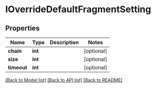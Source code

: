 # IOverrideDefaultFragmentSetting

## Properties
Name | Type | Description | Notes
------------ | ------------- | ------------- | -------------
**chain** | **int** |  | [optional] 
**size** | **int** |  | [optional] 
**timeout** | **int** |  | [optional] 

[[Back to Model list]](../README.md#documentation-for-models) [[Back to API list]](../README.md#documentation-for-api-endpoints) [[Back to README]](../README.md)


